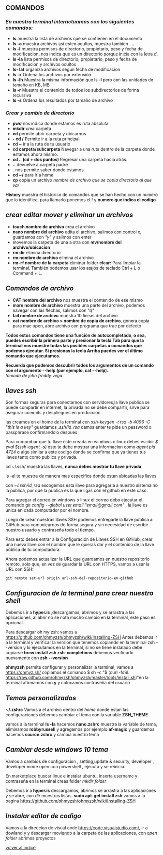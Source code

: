## COMANDOS

### **_En nuestra terminal interactuamos con los siguientes comandos:_**
+ __ls__ muestra la lista de archivos que se  contienen en el documento
+ __ls -a__ muestra archivos asi esten ocultos, muestra tambien . ..
+ __ls -l__ muestra  permisos  de directorio, propietario, peso y fecha de modificacion, nos indica que es un directorio porque inicia con la letra _d_.
+ __ls -la__ lista permisos de directorio, propietario, peso y fecha de modificacion y archivos ocultos
+ __ls- lat__ organiza archivos segun fecha de modificacion
+ __ls -x__ Ordena los archivos por extensión
+ __ls -lh__ Muestra la misma información que ls -l pero con las unidades de tamaño en KB, MB
+ __ls -r__ Muestra el contenido de todos los subdirectorios de forma recursiva
+ __ls -s__ Ordena los resultados por tamaño de archivo

### **_Crear y cambio de directorio_**

+ __pwd__ nos indica donde estamos es ruta absoluta
+ __mkdir__ crea carpeta 
+ __cd__ permite abrir carpeta y ubicarnos 
+ __- cd /__ Permite ir a la ruta principal
+ __cd ~__ ir a la ruta de tu usuario
+ __cd carpeta/subcarpeta__ Navegar a una ruta dentro de la carpeta donde estamos ahora mismo.
+ __cd .. (cd + dos puntos)__ Regresar una carpeta hacia atrás.
+ __..__ devuelve a carpeta padre 
+ __.__ nos permite saber donde estamos 
+ __cd ~/__ para ir a home
+ __cp__ copia un archivo _nombre de archivo que se copia directorio al que va/_

__History__ muestra el historico de comandos que se han hecho con un numero que lo identifica, para llamarlo ponemos el __!__ y __numero que indica el codigo__

## **_crear editar mover y eliminar un archivos_**

+ __touch nombre de archivo__ crea el archivo
+ __nano nombre del archivo__ edita el archivo, salimos con control x,  guardamos con _"y"_ y salimos con enter
+ movemos la carpeta de una a otra con __mv/nombre del archivo/ubicacion__
+ __rm dir__ elimina directorio
+ __rm nombre de archivo__ elimina el archivo
+ __rm-rf nombre de la carpeta__ eliminar folder
__clear:__ Para limpiar la terminal. También podemos usar los atajos de teclado Ctrl + L o Command + L.

## **_Comandos de archivo_**

+ __CAT nombre del archivo__ nos muestra el contenido de ese mismo
+ __more nombre de archivo__ muestra una parte del archivo, podemos navegar con las flechas, salimos con _"q"_
+ __tail nombre de archivo__ muestra 10 lineas del archivo
+ __cat nombre de archivo > nombre de copia de archivo__, genera copia para mac open, abre archivo con programa que trae por defecto

__Todos estos comandos tiene una función de autocompletado, o sea, puedes escribir la primera parte y presionar la tecla Tab para que la terminal nos muestre todas las posibles carpetas o comandos que podemos ejecutar. Si presionas la tecla Arriba puedes ver el último comando que ejecutamos.__

__Recuerda que podemos descubrir todos los argumentos de un comando con el argumento --help (por ejemplo, cat --help).__  
_tomado de john freddy vega_

## **_llaves ssh_**

Son formas seguras para conectarnos con servidores,la llave publica se puede compartir en internet, la privada no se debe compartir, sirve para asegurar commits y despliegues en produccion.

las creamos en el home de la terminal con _ssh-keygen -t rsa -b 4096 -C "this is a key"_
guardamos _.ssh/id_rsa_  damos enter
 te pide un password o passphrase confirmandolo despues 

 Para comprobar que tu llave este creada en windows o linux debes escibir  _$ eval $(ssh-agent -s)_ esto te debe mostrar una informacion como _agent pid 4724_ o algo similar a este codigo donde se confirma que ya tienes tus llaves tanto como publica y privada.

 cd ~/.ssh/ muestra las llaves, __nunca debes mostrar tu llave privada__
 
 ls -al te muestra de manera mas especifica donde estan ubicadas las llaves 

 con _~/.ssh/id_rsa_ escogemos esta llave para agregarla a nuestro sistema no la publica, por que la publica es la que ligas con el github en este caso.

 Para agregar el correo en windows o linux el correo debo ejecutar el comando _git config --global user.email "email@gmail.com"_ , la llave es unica en cada computador por el nombre.

 Luego de crear nuestras llaves SSH podemos entregarle la llave pública a GitHub para comunicarnos de forma segura y sin necesidad de escribir nuestro usuario y contraseña todo el tiempo.

Para esto debes entrar a la Configuración de Llaves SSH en GitHub, crear una nueva llave con el nombre que le quieras dar y el contenido de la llave pública de tu computadora.

Ahora podemos actualizar la URL que guardamos en nuestro repositorio remoto, solo que, en vez de guardar la URL con HTTPS, vamos a usar la URL con SSH:

~~~
git remote set-url origin url-ssh-del-repositorio-en-github
~~~

## **_Configuracion de la terminal para crear nuestro shell_**

Debemos ir a __hyper.is__ ,descargamos, abrimos y se arrastra a las aplicaciones, al abrir no se nota mucho cambio en la terminal, este paso es opcional.

 Para descargar oh my zsh:  vamos a https://github.com/ohmyzsh/ohmyzsh/wiki/Installing-ZSH 
Antes debemos ir  a la terminal y verificar la version que tenemos copiando en la terminal zsh --version y lo ejecutamos en la terminal, si no se tiene instalado debe copiarse __brew install zsh zsh-completions__
debemos verificarlo nuevamente con __zsh --version__

__ohmyzsh__ permite configurar y personalizar la terminal, vamos a https://ohmyz.sh/ copiamos el comando $ sh -c "$ (curl -fsSL https://raw.github.com/ohmyzsh/ohmyzsh/master/tools/install.sh)"en la terminal
afirmamos con __y__  y colocamos contraseña del usuario 

## **_Temas personalizados_**
  __~/.zshrc__ Vamos a el archivo dentro del _home_ donde estan  las configuraciones debemos cambiar el tema con la variable __ZSH_THEME__

vamos a la terminal __ls -la__
hacemos __nano.zshrc__
muestra la variable de tema, eliminamos __robbyrussell__ y agregamos  por ejemplo __af-magic__ y guardamos
hacemos __source.zshrc__
y cambia nuestro tema 

## **_Cambiar desde windows 10 tema_**
Vamos a cambios de configuracion ,  setting,update & security, developer , developer mode 
open con powershell , ejecuta  y se reinicia.

En marketplace buscar linux e instalar ubuntu, 
inserta username y contraseña en la terminal 
creas folder _mkdir folder_

Debemos ir a __hyper.is__ descargamos, abrimos se arrastra a las aplicaciones y se abre,
con _dir_ muestras listas. 
__sudo apt-get install zsh__
vamos a la pagina  https://github.com/ohmyzsh/ohmyzsh/wiki/Installing-ZSH  

## **_Instalar editor de codigo_** 
Vamos a la direccion de visual code https://code.visualstudio.com/, ir a dowland y y descargar moviendo a la carpeta de las aplicaciones, con _open folder_ abrimos proyectos 




[volver al indice](./README.md)
